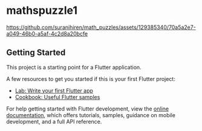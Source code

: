 # mathspuzzle1

https://github.com/suranihiren/math_puzzles/assets/129385340/70a5a2e7-a049-46b0-a5af-4c2d8a20bcfe

## Getting Started

This project is a starting point for a Flutter application.

A few resources to get you started if this is your first Flutter project:

- [Lab: Write your first Flutter app](https://docs.flutter.dev/get-started/codelab)
- [Cookbook: Useful Flutter samples](https://docs.flutter.dev/cookbook)

For help getting started with Flutter development, view the
[online documentation](https://docs.flutter.dev/), which offers tutorials,
samples, guidance on mobile development, and a full API reference.
